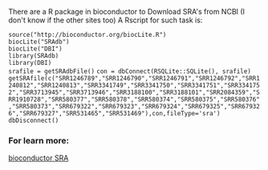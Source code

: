 There are a R package in bioconductor to Download SRA's from NCBI (I don't know if the other sites too)
A Rscript for such task is:  


`source("http://bioconductor.org/biocLite.R")`  
`biocLite("SRAdb")`  
`biocLite("DBI")`  
`library(SRAdb)`      
`library(DBI)`  
`srafile = getSRAdbFile()`
`con = dbConnect(RSQLite::SQLite(), srafile)` 
`getSRAfile(c("SRR1246789","SRR1246790","SRR1246791","SRR1246792","SRR1240812","SRR1240813","SRR3341749","SRR3341750","SRR3341751","SRR3341752","SRR3713945","SRR3713946","SRR3188100","SRR3188101","SRR2084359","SRR1910728","SRR580377","SRR580378","SRR580374","SRR580375","SRR580376","SRR580373","SRR679322","SRR679323","SRR679324","SRR679325","SRR679326","SRR679327","SRR531465","SRR531469"),con,fileType='sra')`  
`dbDisconnect()`

### For learn more:
[bioconductor SRA](https://bioconductor.org/packages/release/bioc/vignettes/SRAdb/inst/doc/SRAdb.pdf)
